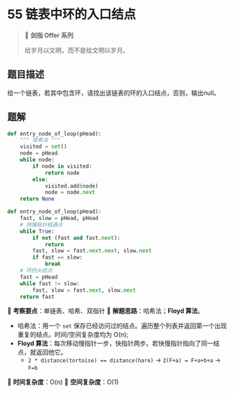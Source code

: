 # 55 链表中环的入口结点

> 🌟 **剑指 Offer 系列**
>
> 给岁月以文明，而不是给文明以岁月。

## 题目描述

给一个链表，若其中包含环，请找出该链表的环的入口结点，否则，输出null。

## 题解

```python
def entry_node_of_loop(pHead):
    """ 哈希法 """
    visited = set()
    node = pHead
    while node:
        if node in visited:
            return node
        else:
            visited.add(node)
            node = node.next
    return None
```

```python
def entry_node_of_loop(pHead):
    fast, slow = pHead, pHead
    # 快慢指针相遇点
    while True:
        if not (fast and fast.next):
            return 
        fast, slow = fast.next.next, slow.next
        if fast == slow:
            break
    # 环的头结点
    fast = pHead
    while fast != slow:
        fast, slow = fast.next, slow.next
    return fast
```

🍥 **考察要点**：单链表、哈希、双指针
🍬 **解题思路**：哈希法；**Floyd 算法**。

- 哈希法：用一个 `set` 保存已经访问过的结点。遍历整个列表并返回第一个出现重复的结点。时间/空间复杂度均为 O(n);
- **Floyd 算法**：每次移动慢指针一步，快指针两步。若快慢指针指向了同一结点，就返回他它。
  - `2 * distance(tortoise) == distance(hare)` -> `2(F+a) = F+a+b+a` -> `F=b`

🍉 **时间复杂度**：O(n)
🍭 **空间复杂度**：O(1)
